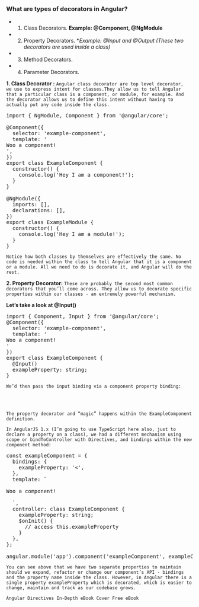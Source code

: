 ### What are types of decorators in Angular?
- 1. Class Decorators. **Example: @Component, @NgModule**
- 2. Property Decorators. **Example: *@Input and @Output (These two decorators are used inside a class)**
- 3. Method Decorators.
- 4. Parameter Decorators.

**1. Class Decorator :** `Angular class decorator are top level decorator,  we use to express intent for classes.They allow us to tell Angular that a particular class is a component, or module, for example. And the decorator allows us to define this intent without having to actually put any code inside the class.`

<pre>
import { NgModule, Component } from '@angular/core';

@Component({
  selector: 'example-component',
  template: '<div>Woo a component!</div>',
})
export class ExampleComponent {
  constructor() {
    console.log('Hey I am a component!');
  }
}

@NgModule({
  imports: [],
  declarations: [],
})
export class ExampleModule {
  constructor() {
    console.log('Hey I am a module!');
  }
}
</pre>
`Notice how both classes by themselves are effectively the same. No code is needed within the class to tell Angular that it is a component or a module. All we need to do is decorate it, and Angular will do the rest.`


**2. Property Decorator:** `These are probably the second most common decorators that you’ll come across. They allow us to decorate specific properties within our classes - an extremely powerful mechanism.`

**Let’s take a look at @Input()**

<pre>
import { Component, Input } from '@angular/core';
@Component({
  selector: 'example-component',
  template: '<div>Woo a component!</div>'
})
export class ExampleComponent {
  @Input()
  exampleProperty: string;
}
</pre>
`We’d then pass the input binding via a component property binding:`
<pre>
<example-component
  [exampleProperty]="exampleData">
</example-component>
</pre>

`The property decorator and “magic” happens within the ExampleComponent definition.`

`In AngularJS 1.x (I’m going to use TypeScript here also, just to declare a property on a class), we had a different mechanism using scope or bindToController with Directives, and bindings within the new component method:`
<pre>
const exampleComponent = {
  bindings: {
    exampleProperty: '&lt;&#039;,
  },
  template: `
    <div>Woo a component!</div>
  `,
  controller: class ExampleComponent {
    exampleProperty: string;
    $onInit() {
      // access this.exampleProperty
    }
  },
};

angular.module('app').component('exampleComponent', exampleComponent);
</pre>

`You can see above that we have two separate properties to maintain should we expand, refactor or change our component’s API - bindings and the property name inside the class. However, in Angular there is a single property exampleProperty which is decorated, which is easier to change, maintain and track as our codebase grows.`

`Angular Directives In-Depth eBook Cover Free eBook`
